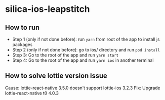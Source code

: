 # silica-ios-leapstitch

## How to run
- Step 1 (only if not done before): run `yarn` from root of the app to install js packages
- Step 2 (only if not done before): go to ios/ directory and run `pod install`
- Step 3: Go to the root of the app and run `yarn start`
- Step 4: Go to the root of the app and run `yarn ios` in another terminal
## How to solve lottie version issue
Cause: lottie-react-native 3.5.0 doesn't support lottie-ios 3.2.3
Fix: Upgrade lottie-react-native t0 4.0.3